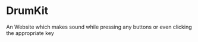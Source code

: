 # DrumKit
An Website which makes sound while pressing any buttons or even clicking the appropriate key
